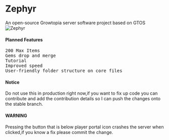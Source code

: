 # Zephyr
An open-source Growtopia server software project based on GTOS ![Zephyr](https://discordapp.com/api/guilds/909810446192758826/widget.png?style=shield)
#### Planned Features
<pre>
200 Max Items
Gems drop and merge
Tutorial
Improved speed
User-friendly folder structure on core files
</pre>
#### Notice
Do not use this in production right now,if you want to fix up code you can contribute and add the contribution details so I can push the changes onto the stable branch.
#### WARNING
Pressing the button that is below player portal icon crashes the server when clicked,if you know a fix please commit the change.
